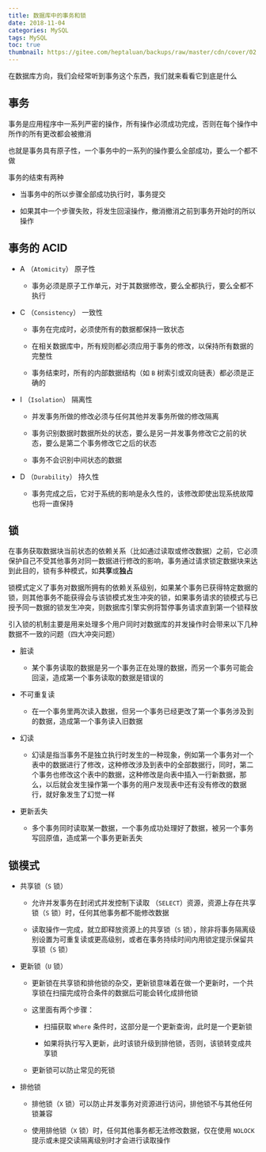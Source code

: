 ```yaml
---
title: 数据库中的事务和锁
date: 2018-11-04
categories: MySQL
tags: MySQL
toc: true
thumbnail: https://gitee.com/heptaluan/backups/raw/master/cdn/cover/02.jpg
---
```


在数据库方向，我们会经常听到事务这个东西，我们就来看看它到底是什么

<!--more-->

## 事务

事务是应用程序中一系列严密的操作，所有操作必须成功完成，否则在每个操作中所作的所有更改都会被撤消

也就是事务具有原子性，一个事务中的一系列的操作要么全部成功，要么一个都不做

事务的结束有两种

* 当事务中的所以步骤全部成功执行时，事务提交

* 如果其中一个步骤失败，将发生回滚操作，撤消撤消之前到事务开始时的所以操作

## 事务的 ACID 

* A （`Atomicity`）  原子性

  * 事务必须是原子工作单元，对于其数据修改，要么全都执行，要么全都不执行

* C （`Consistency`） 一致性

  * 事务在完成时，必须使所有的数据都保持一致状态
  
  * 在相关数据库中，所有规则都必须应用于事务的修改，以保持所有数据的完整性
  
  * 事务结束时，所有的内部数据结构（如 `B` 树索引或双向链表）都必须是正确的

* I （`Isolation`）   隔离性 

  * 并发事务所做的修改必须与任何其他并发事务所做的修改隔离
  
  * 事务识别数据时数据所处的状态，要么是另一并发事务修改它之前的状态，要么是第二个事务修改它之后的状态
  
  * 事务不会识别中间状态的数据

* D （`Durability`）  持久性

  * 事务完成之后，它对于系统的影响是永久性的，该修改即使出现系统故障也将一直保持


## 锁

在事务获取数据块当前状态的依赖关系（比如通过读取或修改数据）之前，它必须保护自己不受其他事务对同一数据进行修改的影响，事务通过请求锁定数据块来达到此目的，锁有多种模式，如**共享**或**独占**

锁模式定义了事务对数据所拥有的依赖关系级别，如果某个事务已获得特定数据的锁，则其他事务不能获得会与该锁模式发生冲突的锁，如果事务请求的锁模式与已授予同一数据的锁发生冲突，则数据库引擎实例将暂停事务请求直到第一个锁释放

引入锁的机制主要是用来处理多个用户同时对数据库的并发操作时会带来以下几种数据不一致的问题（四大冲突问题）

* 脏读

  * 某个事务读取的数据是另一个事务正在处理的数据，而另一个事务可能会回滚，造成第一个事务读取的数据是错误的

* 不可重复读

  * 在一个事务里两次读入数据，但另一个事务已经更改了第一个事务涉及到的数据，造成第一个事务读入旧数据

* 幻读

  * 幻读是指当事务不是独立执行时发生的一种现象，例如第一个事务对一个表中的数据进行了修改，这种修改涉及到表中的全部数据行，同时，第二个事务也修改这个表中的数据，这种修改是向表中插入一行新数据，那么，以后就会发生操作第一个事务的用户发现表中还有没有修改的数据行，就好象发生了幻觉一样

* 更新丢失

  * 多个事务同时读取某一数据，一个事务成功处理好了数据，被另一个事务写回原值，造成第一个事务更新丢失


## 锁模式

* 共享锁（`S` 锁）

  * 允许并发事务在封闭式并发控制下读取 （`SELECT`）资源，资源上存在共享锁（`S` 锁）时，任何其他事务都不能修改数据
  
  * 读取操作一完成，就立即释放资源上的共享锁（`S` 锁），除非将事务隔离级别设置为可重复读或更高级别，或者在事务持续时间内用锁定提示保留共享锁（`S` 锁）

* 更新锁（`U` 锁）

  * 更新锁在共享锁和排他锁的杂交，更新锁意味着在做一个更新时，一个共享锁在扫描完成符合条件的数据后可能会转化成排他锁

  * 这里面有两个步骤：

    * 扫描获取 `Where` 条件时，这部分是一个更新查询，此时是一个更新锁

    * 如果将执行写入更新，此时该锁升级到排他锁，否则，该锁转变成共享锁

  * 更新锁可以防止常见的死锁

* 排他锁

  * 排他锁（`X` 锁）可以防止并发事务对资源进行访问，排他锁不与其他任何锁兼容
  
  * 使用排他锁（`X` 锁）时，任何其他事务都无法修改数据，仅在使用 `NOLOCK` 提示或未提交读隔离级别时才会进行读取操作

